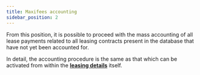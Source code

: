 ```yaml
---
title: Maxifees accounting
sidebar_position: 2
---
```


From this position, it is possible to proceed with the mass accounting of all lease payments related to all leasing contracts present in the database that have not yet been accounted for.

In detail, the accounting procedure is the same as that which can be activated from within the **[leasing details](/docs/finance-area/leasing/new)** itself.